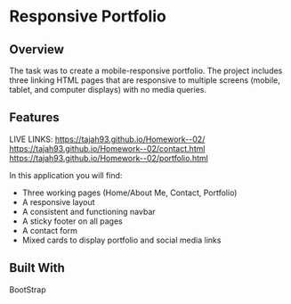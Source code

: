 # Responsive Portfolio

## Overview

The task was to create a mobile-responsive portfolio. The project includes three linking HTML pages that are responsive to multiple screens (mobile, tablet, and computer displays) with no media queries. 

## Features

LIVE LINKS: https://tajah93.github.io/Homework--02/
            https://tajah93.github.io/Homework--02/contact.html
            https://tajah93.github.io/Homework--02/portfolio.html

In this application you will find:

* Three working pages (Home/About Me, Contact, Portfolio)
* A responsive layout 
* A consistent and functioning navbar 
* A sticky footer on all pages 
* A contact form
* Mixed cards to display portfolio and social media links 

## Built With

BootStrap

